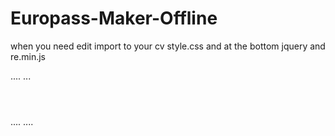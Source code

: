 # Europass-Maker-Offline

when you need edit import to your cv style.css
and at the bottom jquery 
and re.min.js

<!DOCTYPE html>
<html lang="">
  <head>
    <meta charset="utf-8">
    <title></title>
....
    <link rel="stylesheet" href="style.css">
...
  </head>
  <body>
    <header></header>
    <main></main>
    <footer></footer>
....
    <script src="https://code.jquery.com/jquery-3.3.1.min.js"></script>
    <script src="https://code.jquery.com/ui/1.12.1/jquery-ui.js"></script>
    <script src="re.min.js"></script>
....
  </body>
</html>

